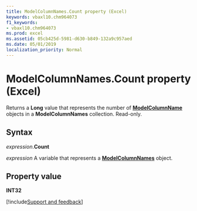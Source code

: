 ```yaml
---
title: ModelColumnNames.Count property (Excel)
keywords: vbaxl10.chm964073
f1_keywords:
- vbaxl10.chm964073
ms.prod: excel
ms.assetid: 05cb425d-5981-d630-b849-132a9c957aed
ms.date: 05/01/2019
localization_priority: Normal
---
```



# ModelColumnNames.Count property (Excel)

Returns a **Long** value that represents the number of **[ModelColumnName](Excel.modelcolumnname.md)** objects in a **ModelColumnNames** collection. Read-only.


## Syntax

_expression_.**Count**

_expression_ A variable that represents a **[ModelColumnNames](Excel.modelcolumnnames.md)** object.


## Property value

**INT32**



[!include[Support and feedback](~/includes/feedback-boilerplate.md)]